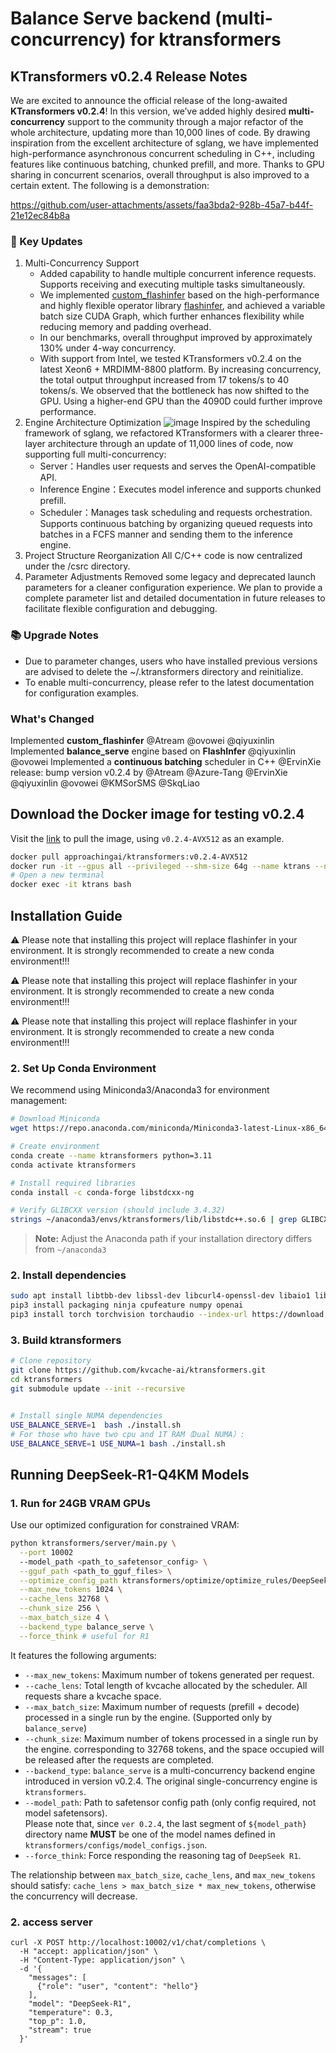 # Balance Serve backend (multi-concurrency) for ktransformers

## KTransformers v0.2.4 Release Notes

We are excited to announce the official release of the long-awaited **KTransformers v0.2.4**!
In this version, we’ve added highly desired **multi-concurrency** support to the community through a major refactor of the whole architecture, updating more than 10,000 lines of code.
By drawing inspiration from the excellent architecture of sglang, we have implemented high-performance asynchronous concurrent scheduling in C++, including features like continuous batching, chunked prefill, and more. Thanks to GPU sharing in concurrent scenarios, overall throughput is also improved to a certain extent. The following is a demonstration:

https://github.com/user-attachments/assets/faa3bda2-928b-45a7-b44f-21e12ec84b8a

</p>

### 🚀 Key Updates

1. Multi-Concurrency Support
   - Added capability to handle multiple concurrent inference requests. Supports receiving and executing multiple tasks simultaneously.
   - We implemented [custom_flashinfer](https://github.com/kvcache-ai/custom_flashinfer/tree/fix-precision-mla-merge-main) based on the high-performance and highly flexible operator library [flashinfer](https://github.com/flashinfer-ai/flashinfer/), and achieved a variable batch size CUDA Graph, which further enhances flexibility while reducing memory and padding overhead.
   - In our benchmarks, overall throughput improved by approximately 130% under 4-way concurrency.
   - With support from Intel, we tested KTransformers v0.2.4 on the latest Xeon6 + MRDIMM-8800 platform. By increasing concurrency, the total output throughput increased from 17 tokens/s to 40 tokens/s. We observed that the bottleneck has now shifted to the GPU. Using a higher-end GPU than the 4090D could further improve performance.
2. Engine Architecture Optimization
   ![image](https://github.com/user-attachments/assets/f5f001fa-dca7-4377-a01a-32192902aa47)
   Inspired by the scheduling framework of sglang, we refactored KTransformers with a clearer three-layer architecture through an update of 11,000 lines of code, now supporting full multi-concurrency:
   - Server：Handles user requests and serves the OpenAI-compatible API.
   - Inference Engine：Executes model inference and supports chunked prefill.
   - Scheduler：Manages task scheduling and requests orchestration. Supports continuous batching by organizing queued requests into batches in a FCFS manner and sending them to the inference engine.
3. Project Structure Reorganization
   All C/C++ code is now centralized under the /csrc directory.
4. Parameter Adjustments
   Removed some legacy and deprecated launch parameters for a cleaner configuration experience.
   We plan to provide a complete parameter list and detailed documentation in future releases to facilitate flexible configuration and debugging.

### 📚 Upgrade Notes

- Due to parameter changes, users who have installed previous versions are advised to delete the ~/.ktransformers directory and reinitialize.
- To enable multi-concurrency, please refer to the latest documentation for configuration examples.

### What's Changed

Implemented **custom_flashinfer** @Atream @ovowei @qiyuxinlin
Implemented **balance_serve** engine based on **FlashInfer** @qiyuxinlin @ovowei
Implemented a **continuous batching** scheduler in C++ @ErvinXie
release: bump version v0.2.4 by @Atream @Azure-Tang @ErvinXie  @qiyuxinlin @ovowei @KMSorSMS @SkqLiao

## Download the Docker image for testing v0.2.4
Visit the [link](https://hub.docker.com/r/approachingai/ktransformers/tags) to pull the image, using `v0.2.4-AVX512` as an example.

```bash
docker pull approachingai/ktransformers:v0.2.4-AVX512
docker run -it --gpus all --privileged --shm-size 64g --name ktrans --network=host -v /mnt:/mnt approachingai/ktransformers:v0.2.4-AVX512 /bin/bash
# Open a new terminal
docker exec -it ktrans bash
```

## Installation Guide

⚠️ Please note that installing this project will replace flashinfer in your environment. It is strongly recommended to create a new conda environment!!!

⚠️ Please note that installing this project will replace flashinfer in your environment. It is strongly recommended to create a new conda environment!!!

⚠️ Please note that installing this project will replace flashinfer in your environment. It is strongly recommended to create a new conda environment!!!

### 2. Set Up Conda Environment

We recommend using Miniconda3/Anaconda3 for environment management:

```bash
# Download Miniconda
wget https://repo.anaconda.com/miniconda/Miniconda3-latest-Linux-x86_64.sh

# Create environment
conda create --name ktransformers python=3.11
conda activate ktransformers

# Install required libraries
conda install -c conda-forge libstdcxx-ng

# Verify GLIBCXX version (should include 3.4.32)
strings ~/anaconda3/envs/ktransformers/lib/libstdc++.so.6 | grep GLIBCXX
```

> **Note:** Adjust the Anaconda path if your installation directory differs from `~/anaconda3`

### 2. Install dependencies

```bash
sudo apt install libtbb-dev libssl-dev libcurl4-openssl-dev libaio1 libaio-dev libfmt-dev libgflags-dev zlib1g-dev patchelf
pip3 install packaging ninja cpufeature numpy openai
pip3 install torch torchvision torchaudio --index-url https://download.pytorch.org/whl/cu126

```

### 3. Build ktransformers

```bash
# Clone repository
git clone https://github.com/kvcache-ai/ktransformers.git
cd ktransformers
git submodule update --init --recursive


# Install single NUMA dependencies
USE_BALANCE_SERVE=1  bash ./install.sh
# For those who have two cpu and 1T RAM（Dual NUMA）:
USE_BALANCE_SERVE=1 USE_NUMA=1 bash ./install.sh
```

## Running DeepSeek-R1-Q4KM Models

### 1. Run for 24GB VRAM GPUs

Use our optimized configuration for constrained VRAM:

```bash
python ktransformers/server/main.py \
  --port 10002
  --model_path <path_to_safetensor_config> \
  --gguf_path <path_to_gguf_files> \
  --optimize_config_path ktransformers/optimize/optimize_rules/DeepSeek-V3-Chat-serve.yaml \
  --max_new_tokens 1024 \
  --cache_lens 32768 \
  --chunk_size 256 \
  --max_batch_size 4 \
  --backend_type balance_serve \
  --force_think # useful for R1
```

It features the following arguments:

- `--max_new_tokens`: Maximum number of tokens generated per request.
- `--cache_lens`: Total length of kvcache allocated by the scheduler. All requests share a kvcache space.
- `--max_batch_size`: Maximum number of requests (prefill + decode) processed in a single run by the engine. (Supported only by `balance_serve`)
- `--chunk_size`: Maximum number of tokens processed in a single run by the engine.
  corresponding to 32768 tokens, and the space occupied will be released after the requests are completed.
- `--backend_type`: `balance_serve` is a multi-concurrency backend engine introduced in version v0.2.4. The original single-concurrency engine is `ktransformers`.
- `--model_path`: Path to safetensor config path (only config required, not model safetensors).  
  Please note that, since `ver 0.2.4`, the last segment of `${model_path}` directory name **MUST** be one of the model names defined in `ktransformers/configs/model_configs.json`.
- `--force_think`: Force responding the reasoning tag of `DeepSeek R1`.

The relationship between `max_batch_size`, `cache_lens`, and `max_new_tokens` should satisfy:
`cache_lens > max_batch_size * max_new_tokens`, otherwise the concurrency will decrease.

### 2. access server

```
curl -X POST http://localhost:10002/v1/chat/completions \
  -H "accept: application/json" \
  -H "Content-Type: application/json" \
  -d '{
    "messages": [
      {"role": "user", "content": "hello"}
    ],
    "model": "DeepSeek-R1",
    "temperature": 0.3,
    "top_p": 1.0,
    "stream": true
  }'
```

